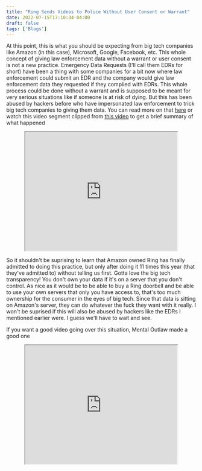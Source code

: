 ```yaml
---
title: "Ring Sends Videos to Police Without User Consent or Warrant"
date: 2022-07-15T17:10:34-04:00
draft: false
tags: ['Blogs']
---
```


At this point, this is what you should be expecting from big tech companies like Amazon (in this case), Microsoft, Google, Facebook, etc. This whole concept of giving law enforcement data without a warrant or user consent is not a new practice. Emergency Data Requests (I'll call them EDRs for short) have been a thing with some companies for a bit now where law enforcement could submit an EDR and the company would give law enforcement data they requested if they complied with EDRs. This whole process could be done without a warrant and is supposed to be meant for very serious situations like if someone is at risk of dying. But this has been abused by hackers before who have impersonated law enforcement to trick big tech companies to giving them data. You can read more on that [here](https://krebsonsecurity.com/2022/03/hackers-gaining-power-of-subpoena-via-fake-emergency-data-requests/) or watch this video segment clipped from [this video](https://odysee.com/@surveillancereport:2/threema-just-got-better!-surveillance:9) to get a brief summary of what happened

<center>
<iframe id="lbry-iframe" width="80%" height="315" src="https://odysee.com/$/embed/edrabusesegment/445f5ae61ae1ad9c1c3b632eebe18d30e932ff62?" allowfullscreen></iframe>
</center>

So it shouldn't be suprising to learn that Amazon owned Ring has finally admitted to doing this practice, but only after doing it 11 times this year (that they've admitted to) without telling us first. Gotta love the big tech transparency! You don't own your data if it's on a server that you don't control. As nice as it would be to be able to buy a Ring doorbell and be able to use your own servers that only you have access to, that's too much ownership for the consumer in the eyes of big tech. Since that data is sitting on Amazon's server, they can do whatever the fuck they want with it really. I won't be suprised if this will also be abused by hackers like the EDRs I mentioned earlier were. I guess we'll have to wait and see.

If you want a good video going over this situation, Mental Outlaw made a good one

<center>
<iframe id="lbry-iframe" width="80%" height="315" src="https://odysee.com/$/embed/ring-doorbell-is-giving-data-to-police/95158d2beedd53656c423c5bfbfefcbb0f213c47?" allowfullscreen></iframe>
</center>